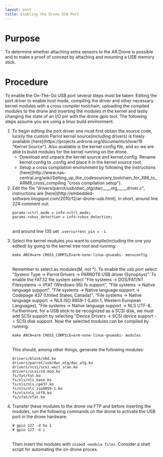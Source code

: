 ```yaml
---
layout: post
title: Enabling the Drone USB Port
---
```



Purpose
=======
To determine whether attaching extra sensors to the AR.Drone is
possible and to make a proof of concept by attaching and mounting a
USB memory stick.

Procedure
=========
To enable the On-The-Go USB port several steps must be taken: Editing the port
driver to enable host mode, compiling the driver and other necessary
kernel modules with a cross compiler toolchain, uploading the compiled
modules to the drone and inserting the modules in the kernel and
lastly changing the state of an I/O pin with the drone gpio tool. The following
steps assume you are using a linux build environment.
<ol>
<li>To begin editing the port driver one must first obtain the source code, luckily the custom Parrot kernel source(including drivers) is freely available [here](https://projects.ardrone.org/documents/show/19 "Kernel Source"). Also available is the kernel config file, and so we are able to build modules for the kernel running on the drone.
<ul><li>  Download and unpack the kernel source and kernel.config. Rename kernel.config to .config and place it in the kernel source root.</li>
<li>Setup a cross compilation environment by following the instructions [here](http://www.nas-central.org/wiki/Setting_up_the_codesourcery_toolchain_for_X86_to_ARM9_cross_compiling "cross compilation setup").</li></ul></li>
<li>Edit the file "drivers/parrot/usb/dwc_otg/dwc____otg_____driver.c",
instructions are [here](http://embedded-software.blogspot.com/2010/12/ar-drone-usb.html),
in short, around line 224 comment out: 

    params->ctrl_mode = info->ctrl_mode; 
    params->vbus_detection = info->vbus_detection;

<br />and around line 135 set `.overcurrent_pin = -1`.</li>
<li>Select the kernel modules you want to compile(including the one you edited) by going to the kernel tree root and running:

    make ARCH=arm CROSS_COMPILE=arm-none-linux-gnueabi- menuconfig 	      

<br />Remember to select as modules(M, not *). To enable the usb port select "System Type -> Parrot Drivers -> PARROT6 USB driver (Synopsys)". 
To enable the FAT32 file system select "File systems -> DOS/FAT/NT Filesystems -> VFAT (Windows-95) fs support", "File systems -> Native language support", "File systems -> Native language support -> Codepage 437 (United States, Canada)", "File systems -> Native language support -> NLS ISO 8859-1  (Latin 1; Western European Languages), "File systems -> Native language support -> NLS UTF-8. 
Furthermore, for a USB stick to be recognized as a SCSI disk, we must add SCSI support by selecting "Device Drivers -> SCSI device support -> SCSI disk support.
Now the selected modules can be compiled by running:
   
    make ARCH=arm CROSS_COMPILE=arm-none-linux-gnueabi- modules
    
<br />This should, among other things, generate the following modules:
    
    drivers/block/nbd.ko
    drivers/parrot/usb/dwc_otg/dwc_otg.ko
    drivers/scsi/scsi_wait_scan.ko
    drivers/scsi/sd_mod.ko
    fs/fat/fat.ko
    fs/nls/nls_base.ko
    fs/nls/nls_cp437.ko
    fs/nls/nls_iso8859-1.ko
    fs/nls/nls_utf8.ko
    fs/vfat/vfat.ko

</li>
<li>Transfer these modules to the drone via FTP and before inserting the modules, run the following commands on the drone to activate the USB port in the drone hardware:

    # gpio 127 -d ho 1
    # gpio 127 -d i

<br />Then insert the modules with `insmod <module file>`. Consider a shell script for automating the on-drone proces.
</li>
</ol>